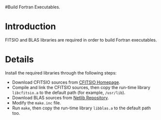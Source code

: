 #Build Fortran Executables.

# Introduction #

FITSIO and BLAS libraries are required in order to build Fortran executables.


# Details #

Install the required libraries through the following steps:
  * Download CFITSIO sources from [CFITSIO Homepage](http://heasarc.gsfc.nasa.gov/docs/software/fitsio/fitsio.html).
  * Compile and link the CFITSIO sources, then copy the run-time library `libcfitsio.a` to the default path (for example, `/usr/lib`).
  * Download BLAS sources from [Netlib Repository](http://www.netlib.org/blas/blas.tgz).
  * Modify the `make.inc` file.
  * Run `make`, then copy the run-time library `libblas.a` to the default path too.